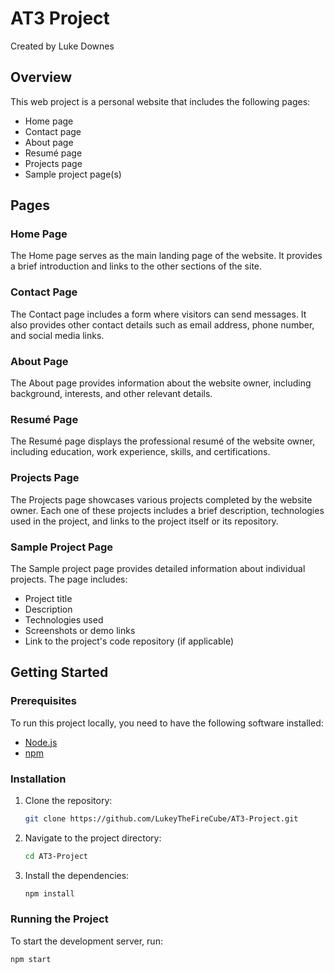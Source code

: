 # AT3 Project
Created by Luke Downes

## Overview
This web project is a personal website that includes the following pages:
- Home page
- Contact page
- About page
- Resumé page
- Projects page
- Sample project page(s)

## Pages

### Home Page
The Home page serves as the main landing page of the website.
It provides a brief introduction and links to the other sections of the site.

### Contact Page
The Contact page includes a form where visitors can send messages.
It also provides other contact details such as email address, phone number, and social media links.

### About Page
The About page provides information about the website owner, including background, interests,
and other relevant details.

### Resumé Page
The Resumé page displays the professional resumé of the website owner, including education,
work experience, skills, and certifications.

### Projects Page
The Projects page showcases various projects completed by the website owner. Each one of these projects includes a
brief description, technologies used in the project, and links to the project itself or its repository.

### Sample Project Page
The Sample project page provides detailed information about individual projects.
The page includes:
- Project title
- Description
- Technologies used
- Screenshots or demo links
- Link to the project's code repository (if applicable)

## Getting Started

### Prerequisites
To run this project locally, you need to have the following software installed:
- [Node.js](https://nodejs.org/)
- [npm](https://www.npmjs.com/)

### Installation
1. Clone the repository:
    ```bash
    git clone https://github.com/LukeyTheFireCube/AT3-Project.git
    ```
2. Navigate to the project directory:
    ```bash
    cd AT3-Project
    ```
3. Install the dependencies:
    ```bash
    npm install
    ```

### Running the Project
To start the development server, run:
```bash
npm start
